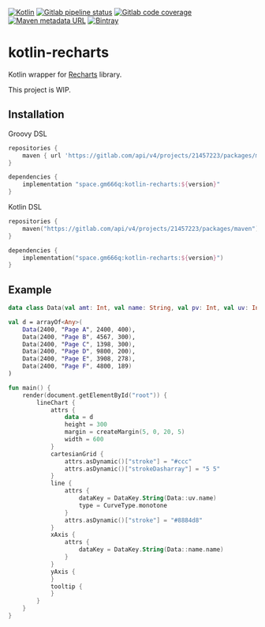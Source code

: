 [![Kotlin](https://img.shields.io/badge/kotlin-1.4.10-blue.svg?logo=kotlin)](http://kotlinlang.org)
[![Gitlab pipeline status](https://img.shields.io/gitlab/pipeline/gm666q/kotlin-recharts/master?logo=gitlab)](https://gitlab.com/gm666q/kotlin-recharts/-/pipelines)
[![Gitlab code coverage](https://img.shields.io/gitlab/coverage/gm666q/kotlin-recharts/master?logo=gitlab)](https://gitlab.com/gm666q/kotlin-recharts/-/pipelines)
[![Maven metadata URL](https://img.shields.io/maven-metadata/v?label=gitlab&logo=gitlab&metadataUrl=https%3A%2F%2Fgitlab.com%2Fapi%2Fv4%2Fprojects%2F21457223%2Fpackages%2Fmaven%2Fspace%2Fgm666q%2Fkotlin-recharts%2Fmaven-metadata.xml)](https://gitlab.com/gm666q/kotlin-recharts/-/packages)
[![Bintray](https://img.shields.io/bintray/v/gm666q/kotlin-recharts/kotlin-recharts?logo=jfrog-bintray)](https://bintray.com/gm666q/kotlin-recharts/kotlin-recharts)

# kotlin-recharts

Kotlin wrapper for [Recharts](http://recharts.org) library.

This project is WIP.

## Installation

Groovy DSL

```groovy
repositories {
    maven { url 'https://gitlab.com/api/v4/projects/21457223/packages/maven' }
}

dependencies {
    implementation "space.gm666q:kotlin-recharts:${version}"
}
```

Kotlin DSL

```kotlin
repositories {
    maven("https://gitlab.com/api/v4/projects/21457223/packages/maven")
}

dependencies {
    implementation("space.gm666q:kotlin-recharts:${version}")
}
```

## Example

```kotlin
data class Data(val amt: Int, val name: String, val pv: Int, val uv: Int)

val d = arrayOf<Any>(
    Data(2400, "Page A", 2400, 400),
    Data(2400, "Page B", 4567, 300),
    Data(2400, "Page C", 1398, 300),
    Data(2400, "Page D", 9800, 200),
    Data(2400, "Page E", 3908, 278),
    Data(2400, "Page F", 4800, 189)
)

fun main() {
    render(document.getElementById("root")) {
        lineChart {
            attrs {
                data = d
                height = 300
                margin = createMargin(5, 0, 20, 5)
                width = 600
            }
            cartesianGrid {
                attrs.asDynamic()["stroke"] = "#ccc"
                attrs.asDynamic()["strokeDasharray"] = "5 5"
            }
            line {
                attrs {
                    dataKey = DataKey.String(Data::uv.name)
                    type = CurveType.monotone
                }
                attrs.asDynamic()["stroke"] = "#8884d8"
            }
            xAxis {
                attrs {
                    dataKey = DataKey.String(Data::name.name)
                }
            }
            yAxis {
            }
            tooltip {
            }
        }
    }
}
```
